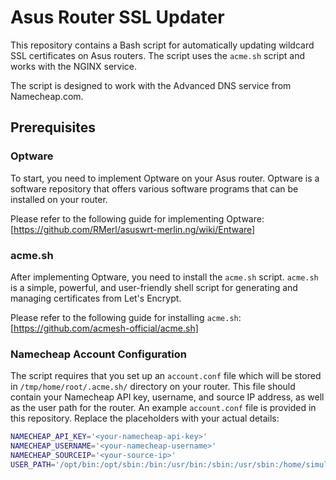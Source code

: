 # Asus Router SSL Updater

This repository contains a Bash script for automatically updating wildcard SSL certificates on Asus routers. The script uses the `acme.sh` script and works with the NGINX service. 

The script is designed to work with the Advanced DNS service from Namecheap.com. 

## Prerequisites

### Optware

To start, you need to implement Optware on your Asus router. Optware is a software repository that offers various software programs that can be installed on your router. 

Please refer to the following guide for implementing Optware: [https://github.com/RMerl/asuswrt-merlin.ng/wiki/Entware]

### acme.sh

After implementing Optware, you need to install the `acme.sh` script. `acme.sh` is a simple, powerful, and user-friendly shell script for generating and managing certificates from Let's Encrypt.

Please refer to the following guide for installing `acme.sh`: [https://github.com/acmesh-official/acme.sh]

### Namecheap Account Configuration

The script requires that you set up an `account.conf` file which will be stored in `/tmp/home/root/.acme.sh/` directory on your router. This file should contain your Namecheap API key, username, and source IP address, as well as the user path for the router. An example `account.conf` file is provided in this repository. Replace the placeholders with your actual details:

```bash
NAMECHEAP_API_KEY='<your-namecheap-api-key>'
NAMECHEAP_USERNAME='<your-namecheap-username>'
NAMECHEAP_SOURCEIP='<your-source-ip>'
USER_PATH='/opt/bin:/opt/sbin:/bin:/usr/bin:/sbin:/usr/sbin:/home/simulacra:/mmc/sbin:/mmc/bin:/mmc/usr/sbin:/mmc/usr/bin:/opt/sbin:/opt/bin:/opt/usr/sbin:/opt/usr/bin'

